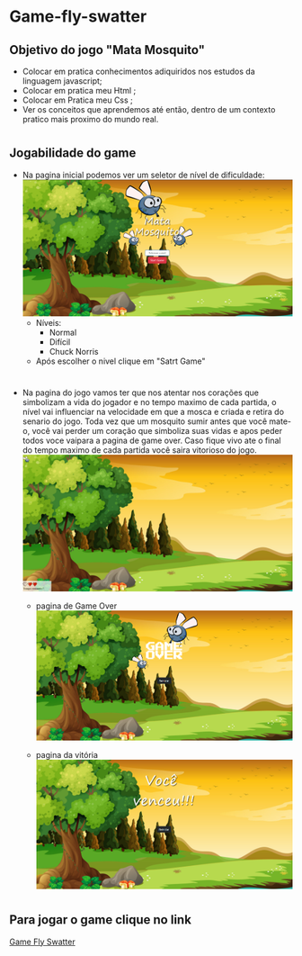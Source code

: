 # Game-fly-swatter

## Objetivo  do jogo "Mata Mosquito"

- Colocar em pratica conhecimentos adiquiridos nos estudos da linguagem javascript;
- Colocar em pratica meu Html ;
- Colocar em Pratica meu Css ;
- Ver os conceitos que aprendemos até então, dentro de um contexto pratico mais proximo do mundo real.

#
## Jogabilidade do game

- Na pagina inicial podemos ver um seletor de nível de dificuldade:
  ![img](./imgReadme/index.png)
  - Níveis:
    - Normal 
    - Difícil
    - Chuck Norris
  - Após escolher o nivel clique em "Satrt Game"
#
- Na pagina do jogo vamos ter que nos atentar nos corações que simbolizam a vida do jogador e no tempo maximo de cada partida, o nível vai influenciar na velocidade em que a mosca e criada e retira do senario do jogo. Toda vez que um mosquito sumir antes que você mate-o, você vai perder um coração que simboliza suas vidas e apos peder todos voce vaipara a pagina de game over. Caso fique vivo ate o final do tempo maximo de cada partida você saira vitorioso do jogo.
   ![img](./imgReadme/game.png)

   - pagina de Game Over
    ![img](./imgReadme/game-over.png)

    - pagina da vitória
    ![img](./imgReadme/victory.png)
    
#
## Para jogar o game clique no link

<a href="http://gameflyswatter.rf.gd/index.html" target="_blank">Game Fly Swatter</a>

